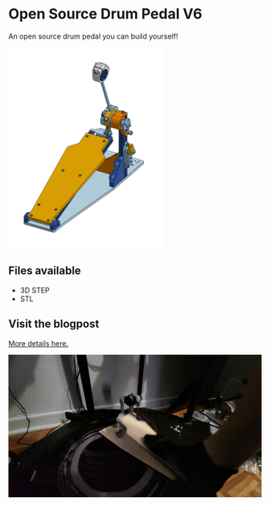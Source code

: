 # Open Source Drum Pedal V6
An open source drum pedal you can build yourself!

<img src="./images/OpenSourceDrumPedal_V6.png">

## Files available
* 3D STEP
* STL

## Visit the blogpost
[More details here.](https://woodencase01.netlify.app/blog/the-open-source-drum-pedal-v6/)

![Open Source Drum Pedal V6 in action](./images/drumpedal06_11.gif)